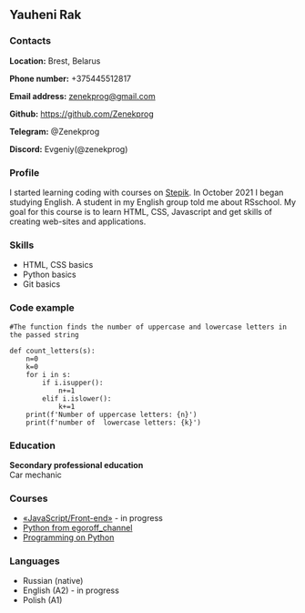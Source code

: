 ## Yauheni Rak

### Contacts

**Location:** Brest, Belarus

**Phone number:** +375445512817

**Email address:** zenekprog@gmail.com

**Github:** https://github.com/Zenekprog

**Telegram:** @Zenekprog

**Discord:** Evgeniy(@zenekprog)

### Profile

I started learning coding with courses on [Stepik](https://stepik.org/cert/1049927). In October 2021 I began studying English. A student in my English group told me about RSschool. My goal for this course is to learn HTML, CSS, Javascript and get skills of creating web-sites and applications.

### Skills

- HTML, CSS basics
- Python basics
- Git basics

### Code example

```
#The function finds the number of uppercase and lowercase letters in the passed string

def count_letters(s):
    n=0
    k=0
    for i in s:
        if i.isupper():
            n+=1
        elif i.islower():
            k+=1
    print(f'Number of uppercase letters: {n}')
    print(f'number of  lowercase letters: {k}')
```
### Education

**Secondary professional education**  
Car mechanic

### Courses

- [«JavaScript/Front-end»](https://rs.school/js/) - in progress
- [Python from  egoroff_channel](https://stepik.org/cert/1210972)
- [Programming on Python](https://stepik.org/cert/1049927)

### Languages

- Russian (native)
- English (A2) -  in progress
- Polish (A1)

